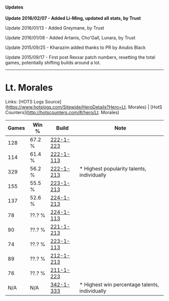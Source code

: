 #### Updates
**Update 2016/02/07 - Added Li-Ming, updated all stats, by Trust**

Update 2016/01/13 - Added Greymane, by Trust

Update 2016/01/08 - Added Artanis, Cho'Gall, Lunara, by Trust

Update 2015/09/25 - Kharazim added thanks to PR by Anubis Black

Update 2015/09/17 - First post Rexxar patch numbers, resetting the total games, potentially shifting builds around a lot.

***

# Lt. Morales

Links: [HOTS Logs Source](https://www.hotslogs.com/Sitewide/HeroDetails?Hero=Lt. Morales) | [HotS Counters](http://hotscounters.com/#/hero/Lt. Morales)

Games  | Win %  | Build     | Note
-----  | -----  | -----     | ----
128    | 67.2 % | [222-1-223](http://www.heroesfire.com/hots/talent-calculator/lt-morales#kdid) | 
114    | 61.4 % | [222-1-113](http://www.heroesfire.com/hots/talent-calculator/lt-morales#kdgv) | 
329    | 56.2 % | [222-1-213](http://www.heroesfire.com/hots/talent-calculator/lt-morales#kdiT) | * Highest popularity talents, individually
155    | 55.5 % | [223-1-213](http://www.heroesfire.com/hots/talent-calculator/lt-morales#kg8j) | 
137    | 52.6 % | [224-1-213](http://www.heroesfire.com/hots/talent-calculator/lt-morales#kiaz) | 
78     | ??.? % | [224-1-113](http://www.heroesfire.com/hots/talent-calculator/lt-morales#kiZP) | 
90     | ??.? % | [221-1-213](http://www.heroesfire.com/hots/talent-calculator/lt-morales#kbGD) | 
74     | ??.? % | [223-1-113](http://www.heroesfire.com/hots/talent-calculator/lt-morales#kg79) | 
89     | ??.? % | [212-1-213](http://www.heroesfire.com/hots/talent-calculator/lt-morales#kFHz) | 
76     | ??.? % | [211-1-223](http://www.heroesfire.com/hots/talent-calculator/lt-morales#kCrt) | 
N/A    | N/A    | [342-1-333](http://www.heroesfire.com/hots/talent-calculator/lt-morales#pCiL) | * Highest win percentage talents, individually
